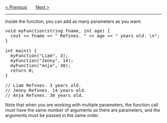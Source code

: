 <a href="/Functions/Parameters/Arguments.md">&lt; Previous</a>
&nbsp;&nbsp;&nbsp;&nbsp;&nbsp;
<a href="/Functions/Parameters/Multiple.md">Next &gt;</a>
<hr>
Inside the function, you can add as many parameters as you want:
<pre>
void myFunction(string fname, int age) {
  cout &lt;&lt; fname &lt;&lt; " Refsnes. " &lt;&lt; age &lt;&lt; " years old. \n";
}<br>
int main() {
  myFunction("Liam", 3);
  myFunction("Jenny", 14);
  myFunction("Anja", 30);
  return 0;
}<br>
// Liam Refsnes. 3 years old.
// Jenny Refsnes. 14 years old.
// Anja Refsnes. 30 years old.
</pre>
Note that when you are working with multiple parameters, the function call must have the same number of arguments as there are parameters, and the arguments must be passed in the same order.
